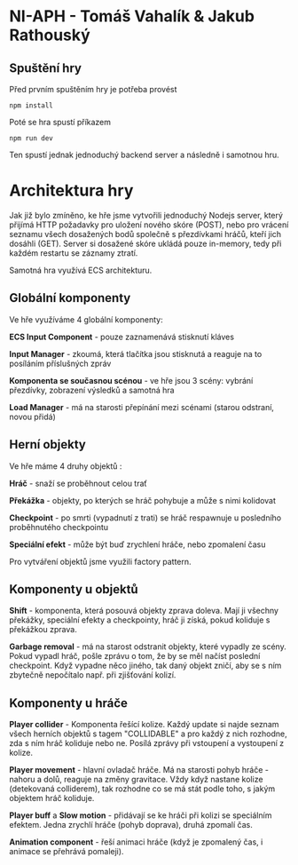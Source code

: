 # NI-APH - Tomáš Vahalík & Jakub Rathouský

## Spuštění hry
Před prvním spuštěním hry je potřeba provést
```
npm install
```
Poté se hra spustí příkazem
```
npm run dev
```
Ten spustí jednak jednoduchý backend server a následně i samotnou hru.



# Architektura hry
Jak již bylo zmíněno, ke hře jsme vytvořili jednoduchý Nodejs server, který přijímá HTTP požadavky pro uložení nového skóre (POST),
nebo pro vrácení seznamu všech dosažených bodů společně s přezdívkami hráčů, kteří jich dosáhli (GET). Server si dosažené skóre ukládá pouze
in-memory, tedy při každém restartu se záznamy ztratí.

Samotná hra využívá ECS architekturu.
## Globální komponenty
Ve hře využíváme 4 globální komponenty:

**ECS Input Component** - pouze zaznamenává stisknutí kláves


**Input Manager** - zkoumá, která tlačítka jsou stisknutá a reaguje na to posíláním příslušných zpráv

**Komponenta se současnou scénou** - ve hře jsou 3 scény: vybrání přezdívky, zobrazení výsledků a samotná hra

**Load Manager** - má na starosti přepínání mezi scénami (starou odstraní, novou přidá)


## Herní objekty
Ve hře máme 4 druhy objektů :

**Hráč** - snaží se proběhnout celou trať

**Překážka** - objekty, po kterých se hráč pohybuje a může s nimi kolidovat

**Checkpoint** - po smrti (vypadnutí z trati) se hráč respawnuje u posledního proběhnutého checkpointu 

**Speciální efekt** - může být buď zrychlení hráče, nebo zpomalení času

Pro vytváření objektů jsme využili factory pattern.

## Komponenty u objektů


**Shift** - komponenta, která posouvá objekty zprava doleva. Mají ji všechny překážky, speciální efekty a checkpointy, 
hráč ji získá, pokud koliduje s překážkou zprava.

**Garbage removal** -  má na starost odstranit objekty, které vypadly ze scény.
Pokud vypadl hráč, pošle zprávu o tom, že by se měl načíst poslední checkpoint. Když vypadne něco jiného, tak daný objekt zničí,
aby se s ním zbytečně nepočítalo např. při zjišťování kolizí.

## Komponenty u hráče

**Player collider** - Komponenta řešící kolize. Každý update si najde seznam všech herních objektů s tagem "COLLIDABLE"
a pro každý z nich rozhodne, zda s ním hráč koliduje nebo ne. Posílá zprávy při vstoupení a vystoupení z kolize.

**Player movement** - hlavní ovladač hráče. Má na starosti pohyb hráče - nahoru a dolů, reaguje na změny gravitace. 
Vždy když nastane kolize (detekovaná colliderem), tak rozhodne co se má stát podle toho, s jakým objektem hráč koliduje.

**Player buff** a **Slow motion** - přidávají se ke hráči při kolizi se speciálním efektem. Jedna zrychlí hráče (pohyb doprava), 
druhá zpomalí čas.

**Animation component** - řeší animaci hráče (když je zpomalený čas, i animace se přehrává pomaleji).


